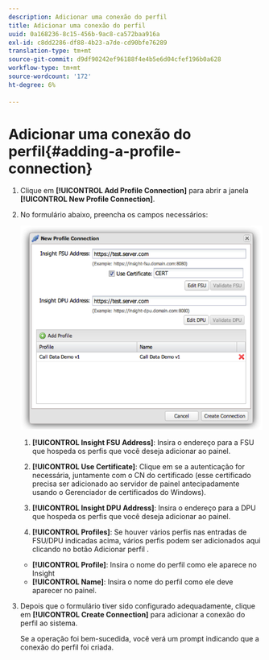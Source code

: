 ```yaml
---
description: Adicionar uma conexão do perfil
title: Adicionar uma conexão do perfil
uuid: 0a168236-8c15-456b-9ac8-ca572baa916a
exl-id: c8dd2286-df88-4b23-a7de-cd90bfe76289
translation-type: tm+mt
source-git-commit: d9df90242ef96188f4e4b5e6d04cfef196b0a628
workflow-type: tm+mt
source-wordcount: '172'
ht-degree: 6%

---
```


# Adicionar uma conexão do perfil{#adding-a-profile-connection}

1. Clique em **[!UICONTROL Add Profile Connection]** para abrir a janela **[!UICONTROL New Profile Connection]**.
1. No formulário abaixo, preencha os campos necessários:

   ![](assets/new_profile_connection.png)

   1. **[!UICONTROL Insight FSU Address]**: Insira o endereço para a FSU que hospeda os perfis que você deseja adicionar ao painel.

   1. **[!UICONTROL Use Certificate]**: Clique em se a autenticação for necessária, juntamente com o CN do certificado (esse certificado precisa ser adicionado ao servidor de painel antecipadamente usando o Gerenciador de certificados do Windows).
   1. **[!UICONTROL Insight DPU Address]**: Insira o endereço para a DPU que hospeda os perfis que você deseja adicionar ao painel.
   1. **[!UICONTROL Profiles]**: Se houver vários perfis nas entradas de FSU/DPU indicadas acima, vários perfis podem ser adicionados aqui clicando no botão Adicionar perfil .
   * **[!UICONTROL Profile]**: Insira o nome do perfil como ele aparece no Insight
   * **[!UICONTROL Name]**: Insira o nome do perfil como ele deve aparecer no painel.


1. Depois que o formulário tiver sido configurado adequadamente, clique em **[!UICONTROL Create Connection]** para adicionar a conexão do perfil ao sistema.

   Se a operação foi bem-sucedida, você verá um prompt indicando que a conexão do perfil foi criada.
